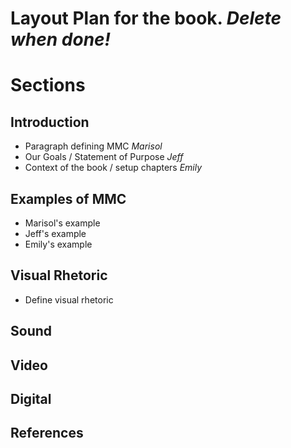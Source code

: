 # Layout Plan for the book. _Delete when done!_

# Sections
## Introduction
* Paragraph defining MMC *Marisol*
* Our Goals / Statement of Purpose *Jeff*
* Context of the book / setup chapters *Emily*

## Examples of MMC
* Marisol's example
* Jeff's example
* Emily's example

## Visual Rhetoric
* Define visual rhetoric
    
## Sound

## Video

## Digital

## References
